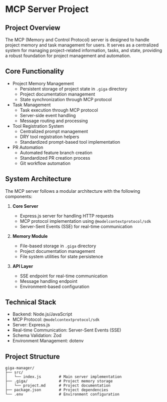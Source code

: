 # MCP Server Project

## Project Overview
The MCP (Memory and Control Protocol) server is designed to handle project memory and task management for users. It serves as a centralized system for managing project-related information, tasks, and state, providing a robust foundation for project management and automation.

## Core Functionality
- Project Memory Management
  - Persistent storage of project state in `.giga` directory
  - Project documentation management
  - State synchronization through MCP protocol
- Task Management
  - Task execution through MCP protocol
  - Server-side event handling
  - Message routing and processing
- Tool Registration System
  - Centralized prompt management
  - DRY tool registration helpers
  - Standardized prompt-based tool implementation
- PR Automation
  - Automated feature branch creation
  - Standardized PR creation process
  - Git workflow automation

## System Architecture
The MCP server follows a modular architecture with the following components:

1. **Core Server**
   - Express.js server for handling HTTP requests
   - MCP protocol implementation using `@modelcontextprotocol/sdk`
   - Server-Sent Events (SSE) for real-time communication

2. **Memory Module**
   - File-based storage in `.giga` directory
   - Project documentation management
   - File system utilities for state persistence

3. **API Layer**
   - SSE endpoint for real-time communication
   - Message handling endpoint
   - Environment-based configuration

## Technical Stack
- Backend: Node.js/JavaScript
- MCP Protocol: `@modelcontextprotocol/sdk`
- Server: Express.js
- Real-time Communication: Server-Sent Events (SSE)
- Schema Validation: Zod
- Environment Management: dotenv

## Project Structure
```
giga-manager/
├── src/
│   └── index.js        # Main server implementation
├── .giga/              # Project memory storage
│   └── project.md      # Project documentation
├── package.json        # Project dependencies
└── .env                # Environment configuration
```
